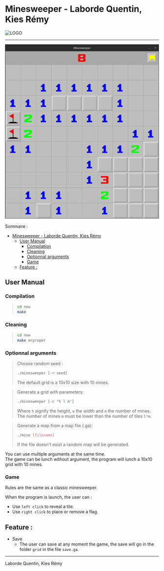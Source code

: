 # Minesweeper - Laborde Quentin, Kies Rémy 

![LOGO](./extern_file/Logo_Université_Gustave_Eiffel_2020.svg.png)

___

![SCREENSHOT](./extern_file/game_new.png)

Sommaire :
- [Minesweeper - Laborde Quentin, Kies Rémy](#minesweeper---laborde-quentin-kies-rémy)
  - [User Manual](#user-manual)
    - [Compilation](#compilation)
    - [Cleaning](#cleaning)
    - [Optionnal arguments](#optionnal-arguments)
    - [Game](#game)
  - [Feature :](#feature-)

## User Manual

### Compilation

> ```bash
> cd new
> make
> ```

### Cleaning
>```bash
> cd new
> make mrproper
> ```

### Optionnal arguments

> Choose random seed :
> ```bash
> ./minesweeper [-r seed]
> ```
> The default grid is a 10x10 size with 10 mines.

> Generate a grid with parameters:
> ```bash
> ./minesweeper [-c "h l m"]
> ```
> Where `h` signify the height, `w` the width and `m` the number of mines.\
> The number of mines `m` must be lower than the number of tiles `l*m`.

> Generate a map from a map file (.ga):
> ```bash 
> ./mine [filename]
> ```
> If the file doesn't exist a random map will be generated.

You can use multiple arguments at the same time.\
The game can be lunch without argument, the program will lunch a 10x10 grid with 10 mines.

### Game

Rules are the same as a classic minesweeper.

When the program is launch, the user can :
* Use `left click` to reveal a tile.
* Use `right click` to place or remove a flag. 


## Feature :

* Save
  * The user can save at any moment the game, the save will go in the folder `grid` in the file `save.ga`.
___
Laborde Quentin, Kies Rémy 